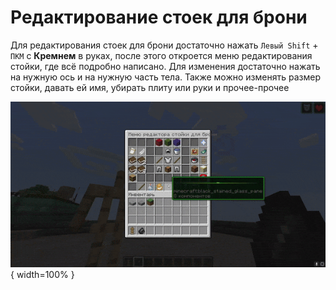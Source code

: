 # Редактирование стоек для брони

Для редактирования стоек для брони достаточно нажать `Левый Shift` + `ПКМ` с **Кремнем** в руках, после этого откроется меню редактирования стойки, где всё подробно написано. Для изменения достаточно нажать на нужную ось и на нужную часть тела. Также можно изменять размер стойки, давать ей имя, убирать плиту или руки и прочее-прочее

![Редактирование стойки для брони на Кошкокрафте](/assets/gameplay/unique/qol/armorstand_use.gif){ width=100% }